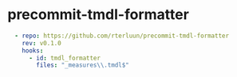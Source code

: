 # precommit-tmdl-formatter
```yaml
  - repo: https://github.com/rterluun/precommit-tmdl-formatter
    rev: v0.1.0
    hooks:
      - id: tmdl_formatter
        files: "_measures\\.tmdl$"
```
